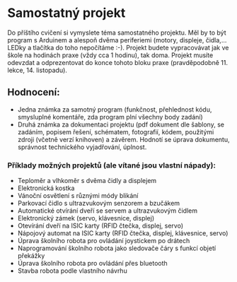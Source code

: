 # Samostatný projekt
Do příštího cvičení si vymyslete téma samostatného projektu. Měl by to být program s Arduinem a alespoň dvěma periferiemi (motory, displeje, čidla,... LEDky a tlačítka do toho nepočítáme :-).
Projekt budete vypracovávat jak ve škole na hodinách praxe (vždy cca 1 hodinu), tak doma. Projekt musíte odevzdat a odprezentovat do konce tohoto bloku praxe (pravděpodobně 11. lekce, 14. listopadu). 

## Hodnocení:
- Jedna známka za samotný program (funkčnost, přehlednost kódu, smysluplné komentáře, zda program plní všechny body zadání)
- Druhá známka za dokumentaci projektu (pdf dokument dle šablony, se zadáním, popisem řešení, schématem, fotografií, kódem, použitými zdroji (včetně verzí knihoven) a závěrem. Hodnotí se úprava dokumentu, správnost technického vyjadřování, úplnost.


### Příklady možných projektů (ale vítané jsou vlastní nápady):
- Teploměr a vlhkoměr s dvěma čidly a displejem
- Elektronická kostka
- Vánoční osvětlení s různými módy blikání
- Parkovací čidlo s ultrazvukovým senzorem a bzučákem
- Automatické otvírání dveří se servem a ultrazvukovým čidlem
- Elektronický zámek (servo, klávesnice, displej)
- Otevírání dveří na ISIC karty (RFID čtečka, displej, servo)
- Nápojový automat na ISIC karty (RFID čtečka, displej, klávesnice, servo)
- Úprava školního robota pro ovládání joystickem po drátech
- Naprogramování školního robota jako sledovače čáry s funkcí objetí překážky
- Úprava školního robota pro ovládání přes bluetooth
- Stavba robota podle vlastního návrhu
